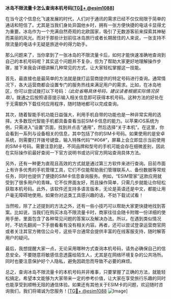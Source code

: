 **冰岛不限流量卡怎么查询本机号码[[TG💪+ @esim1088](https://t.me/s/esim1088)]**

在当今这个信息化飞速发展的时代，人们对于通讯的需求已经不仅仅局限于简单的通话和短信了。尤其是当我们身处异国他乡时，拥有一张方便快捷的电话卡显得尤为重要。冰岛作为一个充满自然奇观的北欧国家，吸引了无数游客前来探索其神秘而美丽的风光。而对于那些计划前往冰岛旅行或者长期居住的人来说，一张支持不限流量的电话卡无疑是旅途中的得力助手。

那么问题来了，当你拿到了一张冰岛的不限流量卡后，如何才能快速准确地查询到自己的本机号码呢？其实这个问题并不复杂，但为了帮助大家更好地理解操作步骤，接下来我会详细讲解几种常见的方式，让大家轻松掌握这一技能。

首先，最直接也是最简单的方法就是拨打运营商提供的特定号码进行查询。通常情况下，各大运营商都会设置专门的服务热线来满足用户的需求。比如，在冰岛地区，你可以尝试拨打以下号码：*（此处省略具体号码，建议读者根据实际情况获取）*。拨通之后按照语音提示输入相关信息即可获得本机号码。这种方法的好处在于无需额外下载任何应用程序，随时随地都可以完成查询。

其次，随着智能手机功能日益强大，利用手机自带的功能也是一种非常实用的选择。大多数现代智能手机都具备查看当前SIM卡信息的能力。以苹果iOS系统为例，只需进入“设置”页面，找到并点击“通用”，然后选择“关于本机”。在这里，你会看到一系列与设备相关的信息，其中包括了你的SIM卡号码。如果使用的是安卓系统，则需要打开拨号键盘，输入特殊代码“\*#06#”，屏幕上会立即显示当前使用的SIM卡号码。需要注意的是，不同品牌和型号的手机可能会存在细微差别，因此在实际操作前最好查阅一下官方说明书或访问官方网站查询具体方法。

另外，还有一种更为直观且高效的方式就是通过第三方软件来进行查询。目前市面上有许多优秀的手机管理工具，它们不仅能帮助我们管理联系人、备份数据等常规任务，同时也提供了便捷的SIM卡信息查询服务。例如，“ESIM管家”这款应用就受到了很多用户的青睐。它不仅界面友好，而且操作简单，只需几步就能让你轻松获取本机号码。此外，该软件还支持多语言版本，无论是英语还是中文，都能让用户毫无障碍地使用。如果你对这类工具感兴趣的话，不妨下载试试看！

当然啦，除了上述提到的方法之外，还有一些小技巧可以帮助大家更快捷地找到答案。比如说，当我们在购买冰岛不限流量卡时，商家往往会随卡附赠一份详细的使用手册，里面包含了各种常见问题的答案以及解决办法。所以，在遇到类似情况时，不妨先翻阅一下手册看看有没有相关内容。再者，还可以尝试登录运营商官网或者关注其官方微信公众号，这些平台通常会提供丰富的在线客服支持，随时解答用户的疑问。

最后，我想提醒大家一点，无论采用哪种方式查询本机号码，请务必确保自己的信息安全。不要随意将敏感信息透露给陌生人，尤其是在网络环境复杂的公共场所。同时也要注意保护好个人隐私，避免因疏忽而导致不必要的麻烦。

总之，查询冰岛不限流量卡的本机号码并非难事，只要掌握了正确的方法，就能轻松搞定。希望本文能够为大家带来一定的参考价值，让大家在享受旅行乐趣的同时也能享受到顺畅无阻的通信体验。如果还有其他关于ESIM卡的问题，欢迎随时咨询我们，我们将竭诚为您服务！[[TG💪+ @esim1088](https://t.me/s/esim1088) ![Image](https://i.postimg.cc/4NQfJmqS/Snipaste-2025-05-13-00-14-12.png)]
